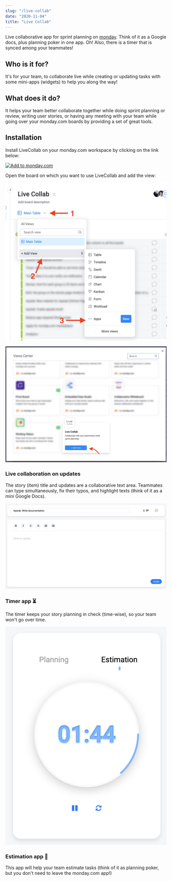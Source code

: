```yaml
---
slug: "/live-collab"
date: "2020-11-04"
title: "Live Collab"
---
```


Live collaborative app for sprint planning on [monday](https://monday.com). Think of it as a Google docs, plus planning poker in one app. Oh! Also, there is a timer that is synced among your teammates!

## Who is it for?

It's for your team, to collaborate live while creating or updating tasks with some mini-apps (widgets) to help you along the way!

## What does it do?

It helps your team better collaborate together while doing sprint planning or review, writing user stories, or having any meeting with your team while going over your monday.com boards by providing a set of great tools.

## Installation

Install LiveCollab on your monday.com workspace by clicking on the link below:

[<img alt="Add to monday.com" height="42" src="https://dapulse-res.cloudinary.com/image/upload/f_auto,q_auto/remote_mondaycom_static/uploads/Tal/4b5d9548-0598-436e-a5b6-9bc5f29ee1d9_Group12441.png" />](https://auth.monday.com/oauth2/authorize?client_id=4ec64528e2a4f5b6284d1011f6417f74&response_type=install)

Open the board on which you want to use LiveCollab and add the view:


![Installation Instructions - Step 1](./LiveCollab-Install_1.jpg)

![Installation Instructions - Step 2](./LiveCollab-Install_2.jpg)

### Live collaboration on updates

The story (item) title and updates are a collaborative text area. Teammates can type simultaneously, fix their typos, and highlight texts (think of it as a mini Google Docs).

![Live Update](./LiveUpdate.jpg)

### Timer app ⏳

The timer keeps your story planning in check (time-wise), so your team won't go over time.

![Timer](./Timer.jpg)

### Estimation app 🤔

This app will help your team estimate tasks (think of it as planning poker, but you don't need to leave the monday.com app!)
